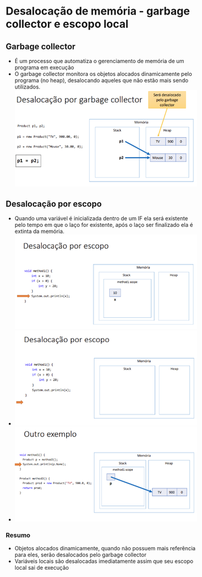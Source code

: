 # Desalocação de memória - garbage collector e escopo local

## Garbage collector
* É um processo que automatiza o gerenciamento de memória de um programa em execução
* O garbage collector monitora os objetos alocados dinamicamente pelo programa (no heap), desalocando aqueles que não estão mais sendo utilizados.
![desalocacao-garbage-colector.png](../images-example/desalocacao-garbage-colector.png)

## Desalocação por escopo 
* Quando uma variável é inicializada dentro de um IF ela será existente pelo tempo em que o laço for existente, após o laço ser finalizado ela é extinta da memória.
![desalocaco-escopo-um.png](../images-example/desalocaco-escopo-um.png)
* ![desalocacao-escopo-dois.png](../images-example/desalocacao-escopo-dois.png)
* ![desalocacao-escopo-tres.png](../images-example/desalocacao-escopo-tres.png)

### Resumo 
* Objetos alocados dinamicamente, quando não possuem mais referência para eles, serão desalocados pelo garbage collector
* Variáveis locais são desalocadas imediatamente assim que seu escopo local sai de execução